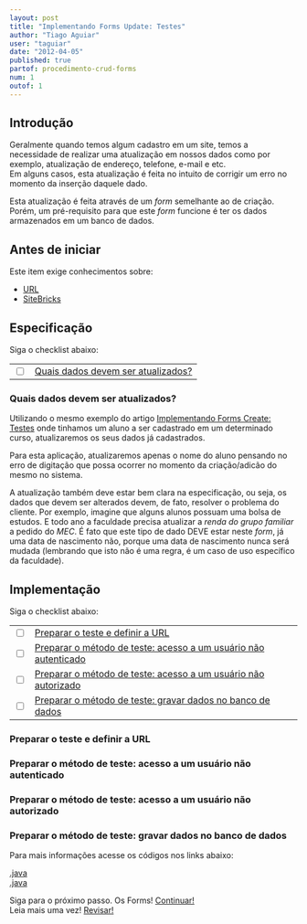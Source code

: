 ```yaml
---
layout: post
title: "Implementando Forms Update: Testes"
author: "Tiago Aguiar"
user: "taguiar"
date: "2012-04-05"
published: true
partof: procedimento-crud-forms
num: 1
outof: 1
---
```


## <a id="TOPO"> </a> Introdução
Geralmente quando temos algum cadastro em um site, temos a necessidade de realizar uma atualização
em nossos dados como por exemplo, atualização de endereço, telefone, e-mail e etc.<br> 
Em alguns casos, esta atualização é feita no intuito de corrigir um erro no momento da inserção 
daquele dado.

Esta atualização é feita através de um _form_ semelhante ao de criação. Porém, um pré-requisito para
que este _form_ funcione é ter os dados armazenados em um banco de dados.

## Antes de iniciar 
Este item exige conhecimentos sobre:

- [URL](http://pt.wikipedia.org/wiki/URL)
- [SiteBricks](http://sitebricks.org)

## Especificação

Siga o checklist abaixo:
<table class="table table-bordered">
 <tr>
   <td class="tac col2em">
    <a id="topo_0_0"><input type="checkbox" /></a>
   </td>
   <td>
	<a href="#0_0">Quais dados devem ser atualizados?</a>  
   </td>
 </tr>
</table>

### <a id="0_0"> </a>Quais dados devem ser atualizados?
Utilizando o mesmo exemplo do artigo [Implementando Forms Create: Testes]({{base.url}}/procedimento/crud-forms/00-implementando-forms-testes.html)
onde tinhamos um aluno a ser cadastrado em um determinado curso, atualizaremos os seus dados já 
cadastrados.

Para esta aplicação, atualizaremos apenas o nome do aluno pensando no erro de digitação que possa
ocorrer no momento da criação/adicão do mesmo no sistema.

A atualização também deve estar bem clara na especificação, ou seja, os dados que devem ser alterados
devem, de fato, resolver o problema do cliente. Por exemplo, imagine que alguns alunos possuam
uma bolsa de estudos. E todo ano a faculdade precisa atualizar a _renda do grupo familiar_ a pedido
do _MEC_. É fato que este tipo de dado DEVE estar neste _form_, já uma data de nascimento não, 
porque uma data de nascimento nunca será mudada (lembrando que isto não é uma regra, é um caso de uso
específico da faculdade).

## Implementação

Siga o checklist abaixo:
<table class="table table-bordered">
 <tr>
   <td class="tac col2em">
    <a id="topo_0_3"><input type="checkbox" /></a>
   </td>
   <td>
	<a href="#0_3">Preparar o teste e definir a URL</a>  
   </td>
 </tr>
  <tr>
   <td class="tac col2em">
    <a id="topo_0_4"><input type="checkbox" /></a>
   </td>
   <td>
    <a href="#0_4">Preparar o método de teste: acesso a um usuário não autenticado</a>
   </td>
 </tr>
   <tr>
   <td class="tac col2em">
    <a id="topo_0_5"><input type="checkbox" /></a>
   </td>
   <td>
    <a href="#0_5">Preparar o método de teste: acesso a um usuário não autorizado</a>
   </td>
 </tr>
    <tr>
   <td class="tac col2em">
    <a id="topo_0_6"><input type="checkbox" /></a>
   </td>
   <td>
    <a href="#0_6">Preparar o método de teste: gravar dados no banco de dados</a>
   </td>
 </tr>
</table>

### <a id="0_3"> </a>Preparar o teste e definir a URL

### <a id="0_4"> </a>Preparar o método de teste: acesso a um usuário não autenticado

### <a id="0_5"> </a>Preparar o método de teste: acesso a um usuário não autorizado
    
### <a id="0_6"> </a>Preparar o método de teste: gravar dados no banco de dados

Para mais informações acesse os códigos nos links abaixo:

[.java]()<br>
[.java]()<br>

Siga para o próximo passo. Os Forms! <a href="{{ site.baseurl }}/procedimento/crud-forms/" class="btn btn-success">Continuar!</a><br>
Leia mais uma vez! <a href="#TOPO" class="btn btn-warning">Revisar!</a>